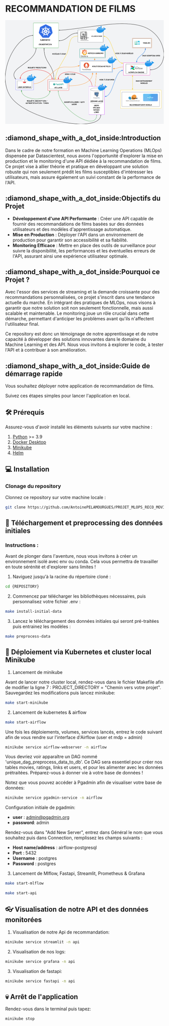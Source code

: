 <h1>RECOMMANDATION DE FILMS</h1>

![Project Logo](/img/reco_movies_project.jpeg)

<h2>:diamond_shape_with_a_dot_inside:Introduction</h2>
Dans le cadre de notre formation en Machine Learning Operations (MLOps) dispensée par Datascientest, nous avons l'opportunité d'explorer la mise en production et le monitoring d'une API dédiée à la recommandation de films. Ce projet vise à allier théorie et pratique en développant une solution robuste qui non seulement prédit les films susceptibles d'intéresser les utilisateurs, mais assure également un suivi constant de la performance de l'API.

<h2>:diamond_shape_with_a_dot_inside:Objectifs du Projet</h2>

- **Développement d'une API Performante** : Créer une API capable de fournir des recommandations de films basées sur des données utilisateurs et des modèles d'apprentissage automatique.
- **Mise en Production** : Déployer l'API dans un environnement de production pour garantir son accessibilité et sa fiabilité.
- **Monitoring Efficace** : Mettre en place des outils de surveillance pour suivre la disponibilité, les performances et les éventuelles erreurs de l'API, assurant ainsi une expérience utilisateur optimale.

<h2>:diamond_shape_with_a_dot_inside:Pourquoi ce Projet ?</h2>

Avec l'essor des services de streaming et la demande croissante pour des recommandations personnalisées, ce projet s'inscrit dans une tendance actuelle du marché. En intégrant des pratiques de MLOps, nous visons à garantir que notre solution soit non seulement fonctionnelle, mais aussi scalable et maintenable. Le monitoring joue un rôle crucial dans cette démarche, permettant d'anticiper les problèmes avant qu'ils n'affectent l'utilisateur final.

Ce repository est donc un témoignage de notre apprentissage et de notre capacité à développer des solutions innovantes dans le domaine du Machine Learning et des API. Nous vous invitons à explorer le code, à tester l'API et à contribuer à son amélioration.

<h2>:diamond_shape_with_a_dot_inside:Guide de démarrage rapide</h2>

Vous souhaitez déployer notre application de recommandation de films.

Suivez ces étapes simples pour lancer l'application en local.

## 🛠️ Prérequis

Assurez-vous d'avoir installé les éléments suivants sur votre machine :

1. [Python](https://www.python.org/) >= 3.9
2. [Docker Desktop](https://docs.docker.com/desktop/)
3. [Minikube](https://minikube.sigs.k8s.io/docs/start/)
4. [Helm](https://helm.sh/)

## :computer: Installation

### Clonage du repository

Clonnez ce repository sur votre machine locale :

```bash
git clone https://github.com/AntoinePELAMOURGUES/PROJET_MLOPS_RECO_MOVIES
```

## :wrench: Téléchargement et preprocessing des données initiales

### Instructions :

Avant de plonger dans l'aventure, nous vous invitons à créer un environnement isolé avec env ou conda. Cela vous permettra de travailler en toute sérénité et d'explorer sans limites !

1. Naviguez jusqu'à la racine du répertoire cloné :

```bash
cd {REPOSITORY}
```

2. Commencez par télécharger les bibliothèques nécessaires, puis personnalisez votre fichier .env :

```bash
make install-initial-data
```

3. Lancez le téléchargement des données initiales qui seront pré-traitées puis entrainez les modèles :

```bash
make preprocess-data
```

## 🚀 Déploiement via Kubernetes et cluster local Minikube

1. Lancement de minikube

Avant de lancer notre cluster local, rendez-vous dans le fichier Makefile afin de modifier la ligne 7 : PROJECT_DIRECTORY = "Chemin vers votre projet". Sauvegardez les modifications puis lancez minikube:

```bash
make start-minikube
```

2. Lancement de kubernetes & airflow

```bash
make start-airflow
```

Une fois les déploiements, volumes, services lancés, entrez le code suivant afin de vous rendre sur l'interface d'Airflow (user et mdp = admin)

```bash
minikube service airflow-webserver -n airflow
```

Vous devriez voir apparaître un DAG nommé 'unique_dag_preprocess_data_to_db'. Ce DAG sera essentiel pour créer nos tables movies, ratings, links et users, et pour les alimenter avec les données prétraitées. Préparez-vous à donner vie à votre base de données !

Notez que vous pouvez accéder à Pgadmin afin de visualiser votre base de données:

```bash
minikube service pgadmin-service -n airflow
```

Configuration initiale de pgadmin:

- **user** : admin@pgadmin.org
- **password**: admin

Rendez-vous dans "Add New Server", entrez dans Général le nom que vous souhaitez puis dans Connection, remplissez les champs suivants :

- **Host name/address** : airflow-postgresql
- **Port** : 5432
- **Username** : postgres
- **Password** : postgres

3. Lancement de Mlflow, Fastapi, Streamlit, Prometheus & Grafana

```bash
make start-mlflow
```

```bash
make start-api
```

## 👓 Visualisation de notre API et des données monitorées

1. Visualisation de notre Api de recommandation:

```bash
minikube service streamlit -n api
```

2. Visualisation de nos logs:

```bash
minikube service grafana -n api
```

3. Visualisation de fastapi:

```bash
minikube service fastapi -n api
```

## :skull: Arrêt de l'application

Rendez-vous dans le terminal puis tapez:

```bash
minikube stop
```
